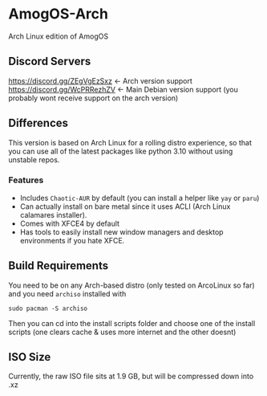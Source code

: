 # AmogOS-Arch
Arch Linux edition of AmogOS

## Discord Servers
https://discord.gg/ZEgVgEzSxz <- Arch version support  
https://discord.gg/WcPRRezhZV <- Main Debian version support (you probably wont receive support on the arch version)

## Differences
This version is based on Arch Linux for a rolling distro experience, so that you can use all of the latest packages like python 3.10 without using unstable repos.

### Features

- Includes `Chaotic-AUR` by default (you can install a helper like `yay` or `paru`)
- Can actually install on bare metal since it uses ACLI (Arch Linux calamares installer).
- Comes with XFCE4 by default
- Has tools to easily install new window managers and desktop environments if you hate XFCE.

## Build Requirements
You need to be on any Arch-based distro (only tested on ArcoLinux so far) and you need `archiso` installed with
```
sudo pacman -S archiso
```

Then you can cd into the install scripts folder and choose one of the install scripts (one clears cache & uses more internet and the other doesnt)

## ISO Size
Currently, the raw ISO file sits at 1.9 GB, but will be compressed down into .xz

